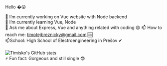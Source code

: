 Hello �😜

🔭 I’m currently working on Vue website with Node backend </br>
🌱 I’m currently learning Vue, Node </br>
💬 Ask me about Express, Vue and anything related with coding 😄
📫 How to reach me: timotejbreznicky@gmail.com 🆒
</br>
📫School: High School of Electroengineering in Prešov ✔</br> 
<br>
![Timisko's GitHub stats](https://github-readme-stats.vercel.app/api?username=Timisko&theme=graywhite&show_icons=true)
<br>
⚡ Fun fact: Gorgeous and still single 😎
<!--
**Timisko/Timisko** is a ✨ _special_ ✨ repository because its `README.md` (this file) appears on your GitHub profile.

Here are some ideas to get you started:

- 🔭 I’m currently working on ...
- 🌱 I’m currently learning ...
- 👯 I’m looking to collaborate on ...
- 🤔 I’m looking for help with ...
- 💬 Ask me about ...
- 📫 How to reach me: ...
- 😄 Pronouns: ...
- ⚡ Fun fact: ...
-->
